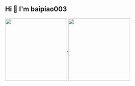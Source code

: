 ## Hi 👋 I'm baipiao003

<a href="https://github.com/baipiao003">
  <img height=200 align="center" src="https://github-readme-stats.vercel.app/api?username=baipiao003&show_icons=true" />
</a>
<a href="https://github.com/baipiao003?tab=repositories">
  <img height=200 align="center" src="https://github-readme-stats.vercel.app/api/top-langs?username=baipiao003&layout=compact&langs_count=8&card_width=160" />
</a>
